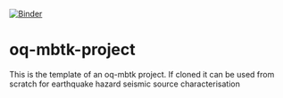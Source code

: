 [![Binder](https://mybinder.org/badge_logo.svg)](https://mybinder.org/v2/gh/GEMScienceTools/oq-mbtk-project/master?urlpath=lab)

# oq-mbtk-project
This is the template of an oq-mbtk project. If cloned it can be used from scratch for earthquake hazard seismic source characterisation
